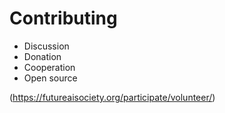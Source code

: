 # Contributing

- Discussion
- Donation
- Cooperation
- Open source

(<https://futureaisociety.org/participate/volunteer/>)
